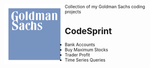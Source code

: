 <img align="left" alt="SVG" src="https://github.com/arishma108/GoldmanSachs/blob/main/goldman-sachs.svg?raw=true" width="200" height="200" />
Collection of my Goldman Sachs coding projects

# CodeSprint
- Bank Accounts
- Buy Maximum Stocks
- Trader Profit
- Time Series Queries
